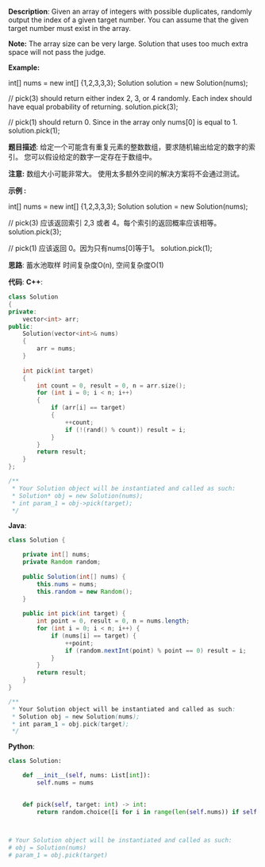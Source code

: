 __Description__:
Given an array of integers with possible duplicates, randomly output the index of a given target number. You can assume that the given target number must exist in the array.

__Note:__
The array size can be very large. Solution that uses too much extra space will not pass the judge.

__Example:__

int[] nums = new int[] {1,2,3,3,3};
Solution solution = new Solution(nums);

// pick(3) should return either index 2, 3, or 4 randomly. Each index should have equal probability of returning.
solution.pick(3);

// pick(1) should return 0. Since in the array only nums[0] is equal to 1.
solution.pick(1);

__题目描述__:
给定一个可能含有重复元素的整数数组，要求随机输出给定的数字的索引。 您可以假设给定的数字一定存在于数组中。

__注意:__
数组大小可能非常大。 使用太多额外空间的解决方案将不会通过测试。

__示例 :__

int[] nums = new int[] {1,2,3,3,3};
Solution solution = new Solution(nums);

// pick(3) 应该返回索引 2,3 或者 4。每个索引的返回概率应该相等。
solution.pick(3);

// pick(1) 应该返回 0。因为只有nums[0]等于1。
solution.pick(1);

__思路__:
蓄水池取样
时间复杂度O(n), 空间复杂度O(1)

__代码__:
__C++__:
```C++
class Solution 
{
private:
    vector<int> arr;
public:
    Solution(vector<int>& nums) 
    {
        arr = nums;
    }
    
    int pick(int target) 
    {
        int count = 0, result = 0, n = arr.size();
        for (int i = 0; i < n; i++)
        {
            if (arr[i] == target)
            {
                ++count;
                if (!(rand() % count)) result = i;
            }
        }
        return result;
    }
};

/**
 * Your Solution object will be instantiated and called as such:
 * Solution* obj = new Solution(nums);
 * int param_1 = obj->pick(target);
 */
```

__Java__:
```Java
class Solution {

    private int[] nums;
    private Random random;
    
    public Solution(int[] nums) {
        this.nums = nums;
        this.random = new Random();
    }
    
    public int pick(int target) {
        int point = 0, result = 0, n = nums.length;
        for (int i = 0; i < n; i++) {
            if (nums[i] == target) {
                ++point;
                if (random.nextInt(point) % point == 0) result = i;
            }
        }
        return result;
    }
}

/**
 * Your Solution object will be instantiated and called as such:
 * Solution obj = new Solution(nums);
 * int param_1 = obj.pick(target);
 */
```

__Python__:
```Python
class Solution:

    def __init__(self, nums: List[int]):
        self.nums = nums
        

    def pick(self, target: int) -> int:
        return random.choice([i for i in range(len(self.nums)) if self.nums[i] == target])
        


# Your Solution object will be instantiated and called as such:
# obj = Solution(nums)
# param_1 = obj.pick(target)
```